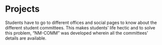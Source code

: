 # Projects

Students have to go to different offices and social pages to know about the different student committees. This makes students’ life hectic and to solve this problem, “NM-COMM” was developed wherein all the committees’ details are available.
